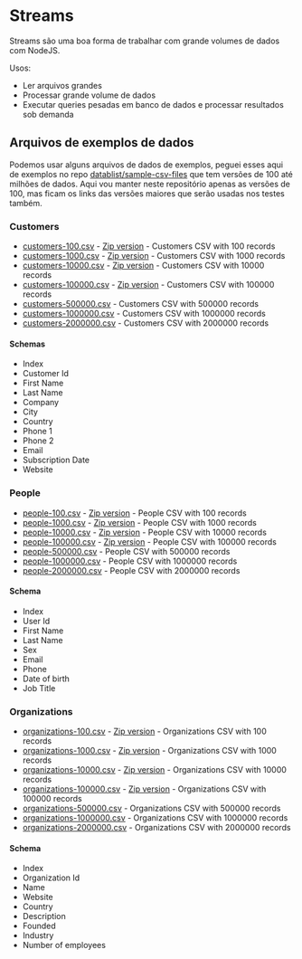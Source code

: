# Streams 

Streams são uma boa forma de trabalhar com grande volumes de dados com NodeJS.


Usos: 

- Ler arquivos grandes 
- Processar grande volume de dados 
- Executar queries pesadas em banco de dados e processar resultados sob demanda 



## Arquivos de exemplos de dados 


Podemos usar alguns arquivos de dados de exemplos, peguei esses aqui de exemplos no repo [datablist/sample-csv-files](https://github.com/datablist/sample-csv-files) que tem versões de 100 até milhões de dados. Aqui vou manter neste repositório apenas as versões de 100, mas ficam os links das versões maiores que serão usadas nos testes também.

### Customers 

- [customers-100.csv](https://drive.google.com/uc?id=1zO8ekHWx9U7mrbx_0Hoxxu6od7uxJqWw&export=download) - [Zip version](https://drive.google.com/uc?id=1yyL20BNKv3PxJRJVjJ_2Q-HidvIUis45&export=download) - Customers CSV with 100 records
- [customers-1000.csv](https://drive.google.com/uc?id=1OT84-j5J5z2tHoUvikJtoJFInWmlyYzY&export=download) - [Zip version](https://drive.google.com/uc?id=17CIha7N1jOJWFd3G-CdlA5JplCnGj67x&export=download) - Customers CSV with 1000 records
- [customers-10000.csv](https://drive.google.com/uc?id=1x2IdSNcHGLmot9i1h90gwMJr5lULC2QV&export=download) - [Zip version](https://drive.google.com/uc?id=1peI5sBNUVN_Q7qhgZwwCEejpMR1NjOwd&export=download) - Customers CSV with 10000 records
- [customers-100000.csv](https://drive.google.com/uc?id=1N1xoxgcw2K3d-49tlchXAWw4wuxLj7EV&export=download) - [Zip version](https://drive.google.com/uc?id=1ZCVi_08A8W0f6q-2sVHDPyGzC0S7o4r4&export=download) - Customers CSV with 100000 records
- [customers-500000.csv](https://drive.google.com/uc?id=1f_lRSEobcCqoigHnc9mzli8fbK18loQm&export=download) - Customers CSV with 500000 records
- [customers-1000000.csv](https://drive.google.com/uc?id=16WH96smhIT0KK0ZVJRpjymLa_XDhKOoD&export=download) - Customers CSV with 1000000 records
- [customers-2000000.csv](https://drive.google.com/uc?id=1IXQDp8Um3d-o7ysZLxkDyuvFj9gtlxqz&export=download) - Customers CSV with 2000000 records



#### Schemas

- Index
- Customer Id
- First Name
- Last Name
- Company
- City
- Country
- Phone 1
- Phone 2
- Email
- Subscription Date
- Website



### People

- [people-100.csv](https://drive.google.com/uc?id=1phaHg9objxK2MwaZmSUZAKQ8kVqlgng4&export=download) - [Zip version](https://drive.google.com/uc?id=1BVcEHEiXiXCcfG7CIbvX3EotJhDknSw-&export=download) - People CSV with 100 records
- [people-1000.csv](https://drive.google.com/uc?id=1AWPf-pJodJKeHsARQK_RHiNsE8fjPCVK&export=download) - [Zip version](https://drive.google.com/uc?id=1s3761PwSCu8JzTRUctOy8CtncfXry2V8&export=download) - People CSV with 1000 records
- [people-10000.csv](https://drive.google.com/uc?id=1VEi-dnEh4RbBKa97fyl_Eenkvu2NC6ki&export=download) - [Zip version](https://drive.google.com/uc?id=1lJD9_S2XwIVLWyNSDqcIpT8Bqt7408p-&export=download) - People CSV with 10000 records
- [people-100000.csv](https://drive.google.com/uc?id=1NW7EnwxuY6RpMIxOazRVibOYrZfMjsb2&export=download) - [Zip version](https://drive.google.com/uc?id=1yDP1I1cbiY8LrZdamdfwwVlM7di4SEE_&export=download) - People CSV with 100000 records
- [people-500000.csv](https://drive.google.com/uc?id=1gYcKeeF2KIx3jHsn-Egc_zjv-VaI4LFw&export=download) - People CSV with 500000 records
- [people-1000000.csv](https://drive.google.com/uc?id=1CUl7o2GAsNuMas2pyjqmz5CavGV08Mje&export=download) - People CSV with 1000000 records
- [people-2000000.csv](https://drive.google.com/uc?id=1fveqbEJIr4o4oMqswF03NA2Qrk1zF7v4&export=download) - People CSV with 2000000 records


#### Schema

- Index
- User Id
- First Name
- Last Name
- Sex
- Email
- Phone
- Date of birth
- Job Title



### Organizations

- [organizations-100.csv](https://drive.google.com/uc?id=13a2WyLoGxQKXbN_AIjrOogIlQKNe9uPm&export=download) - [Zip version](https://drive.google.com/uc?id=1FE22Q358zt0DPgJu-Bflo2FCXD1X_pxl&export=download) - Organizations CSV with 100 records
- [organizations-1000.csv](https://drive.google.com/uc?id=1AjP7Vy0apmPaBkMBzbtv_XiDATuoBJyg&export=download) - [Zip version](https://drive.google.com/uc?id=1nClHbAB2od_E4-Wx7V00ENLrNqsm_SDU&export=download) - Organizations CSV with 1000 records
- [organizations-10000.csv](https://drive.google.com/uc?id=13p-box0F9kou4wE9AyeBNKMSfE767xT-&export=download) - [Zip version](https://drive.google.com/uc?id=1Xi1_OLMLS4ehBG4CGeyMt4kSyxrcsW7p&export=download) - Organizations CSV with 10000 records
- [organizations-100000.csv](https://drive.google.com/uc?id=1g4wqEIsKyiBWeCAwd0wEkiC4Psc4zwFu&export=download) - [Zip version](https://drive.google.com/uc?id=1wtYMAcAHHwdgoSQoe6BJfTHDnkXrJt2d&export=download) - Organizations CSV with 100000 records
- [organizations-500000.csv](https://drive.google.com/uc?id=1w50f3dqKgzSqdeBhB8tXQHCmahq_a6cL&export=download) - Organizations CSV with 500000 records
- [organizations-1000000.csv](https://drive.google.com/uc?id=1uaUCN5vAMVz73RgfJykJzzlIq2yQTlYB&export=download) - Organizations CSV with 1000000 records
- [organizations-2000000.csv](https://drive.google.com/uc?id=18vlOi20KcMR328ewc2NBsoBNPrV3vL9Q&export=download) - Organizations CSV with 2000000 records

#### Schema

- Index
- Organization Id
- Name
- Website
- Country
- Description
- Founded
- Industry
- Number of employees
